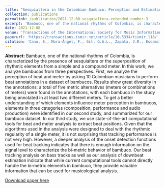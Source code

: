 ```yaml
---
title: "Sesquialtera in the Colombian Bambuco: Perception and Estimation of Beat and Meter – Extended version"
collection: publications
permalink: /publication/2021-12-08-sesquialtera-extended-number-3
excerpt: 'Bambuco, one of the national rhythms of Colombia, is characterized by the presence of sesquialtera or the superposition of rhythmic elements from a simple and a compound meter. In this work, we analyze bambucos from three perspectives. First, we analyze the perception of beat and meter by asking 10 Colombian musicians to perform beat annotations in a dataset of bambucos. To get a better understanding of which elements influence meter perception in bambucos, elements in three categories (composition, performance and audio production) were identified in our second study, and summarized for our bambuco dataset. In our third study, we use state-of-the-art computational tools for beat and meter analysis to extract beat positions. [Read more](https://antonioescamilla.github.io/publication/2021-12-08-sesquialtera-extended-number-3)'
date: 2021-12-08
venue: 'Transactions of the International Society for Music Information Retrieval'
paperurl: 'https://transactions.ismir.net/article/10.5334/tismir.118/'
citation: 'Cano, E., Mora-Ángel, F., Gil, G.A.L., Zapata, J.R., Escamilla, A., Alzate, J.F. and Betancur, M (2021). &quot;Sesquialtera in the Colombian Bambuco: Perception and Estimation of Beat and Meter – Extended version.&quot; <i>Transactions of the International Society for Music Information Retrieval</i>. 4(1), pp.248–262.'
---
```


**Abstract:**
Bambuco, one of the national rhythms of Colombia, is characterized by the presence of sesquialtera or the superposition of rhythmic elements from a simple and a compound meter. In this work, we analyze bambucos from three perspectives. First, we analyze the perception of beat and meter by asking 10 Colombian musicians to perform beat annotations in a dataset of bambucos. Results show great diversity in the annotations: a total of five metric alternatives (meters or combinations of meters) were found in the annotations, with each bambuco in the study being annotated in at least two different meters. To get a better understanding of which elements influence meter perception in bambucos, elements in three categories (composition, performance and audio production) were identified in our second study, and summarized for our bambuco dataset. In our third study, we use state-of-the-art computational tools for beat and meter analysis to extract beat positions. Given that the algorithms used in the analysis were designed to deal with the rhythmic regularity of a single meter, it is not surprising that tracking performance is not very high. However, a deeper analysis of the onset detection functions used for beat tracking indicates that there is enough information on the signal level to characterize the bi-metric behavior of bambuco. Our beat tracking analysis on bass tracks as well as our analysis of downbeat estimation indicate that while current computational tools cannot directly handle the bi-metric elements in bambuco, they provide valuable information that can be used for musicological analysis.

[Download paper here](http://antonioescamilla.github.io/files/E_Cano_etal_2021_TISMIR_sesquialtera-extended.pdf)
